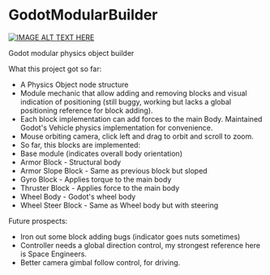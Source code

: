 # GodotModularBuilder
[![IMAGE ALT TEXT HERE](https://img.youtube.com/vi/Y5fGko-2Xhw/0.jpg)](https://www.youtube.com/watch?v=Y5fGko-2Xhw)

<p>Godot modular physics object builder

What this project got so far:
- A Physics Object node structure
- Module mechanic that allow adding and removing blocks and visual indication of positioning (still buggy, working but lacks a global positioning reference for block adding).
- Each block implementation can add forces to the main Body. Maintained Godot's Vehicle physics implementation for convenience.
- Mouse orbiting camera, click left and drag to orbit and scroll to zoom.
- So far, this blocks are implemented:
 - Base module (indicates overall body orientation)
 - Armor Block - Structural body
 - Armor Slope Block - Same as previous block but sloped
 - Gyro Block - Applies torque to the main body
 - Thruster Block - Applies force to the main body
 - Wheel Body - Godot's wheel body
 - Wheel Steer Block - Same as Wheel body but with steering

Future prospects:
 - Iron out some block adding bugs (indicator goes nuts sometimes)
 - Controller needs a global direction control, my strongest reference here is Space Engineers.
 - Better camera gimbal follow control, for driving.
